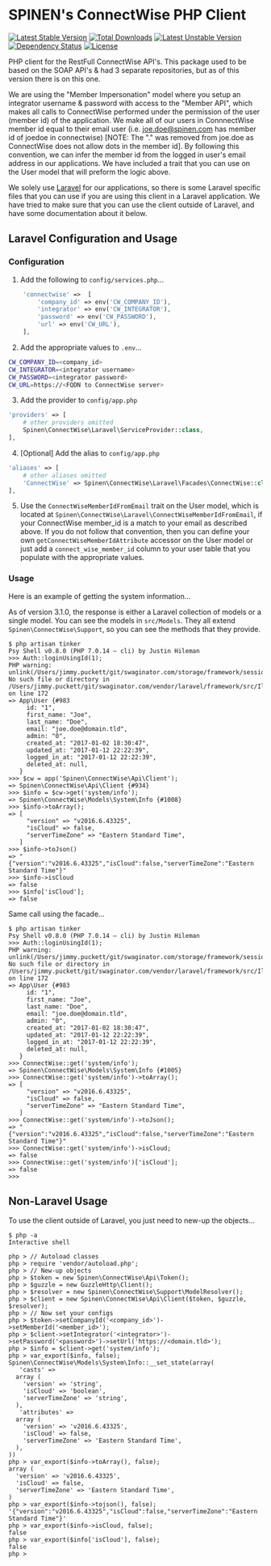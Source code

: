 # SPINEN's ConnectWise PHP Client

[![Latest Stable Version](https://poser.pugx.org/spinen/connectwise-php-client/v/stable)](https://packagist.org/packages/spinen/connectwise-php-client)
[![Total Downloads](https://poser.pugx.org/spinen/connectwise-php-client/downloads)](https://packagist.org/packages/spinen/connectwise-php-client)
[![Latest Unstable Version](https://poser.pugx.org/spinen/connectwise-php-client/v/unstable)](https://packagist.org/packages/spinen/connectwise-php-client)
[![Dependency Status](https://www.versioneye.com/php/spinen:connectwise-php-client/0.1.1/badge.svg)](https://www.versioneye.com/php/spinen:connectwise-php-client/0.1.1)
[![License](https://poser.pugx.org/spinen/connectwise-php-client/license)](https://packagist.org/packages/spinen/connectwise-php-client)

PHP client for the RestFull ConnectWise API's.  This package used to be based on the SOAP API's & had 3 separate 
repositories, but as of this version there is on this one.

We are using the "Member Impersonation" model where you setup an integrator username & password with access to the 
"Member API", which makes all calls to ConnectWise performed under the permission of the user (member id) of the 
application.  We make all of our users in ConnnectWise member id equal to their email user (i.e. joe.doe@spinen.com has
member id of joedoe in connectwise) [NOTE: The "." was removed from joe.doe as ConnectWise does not allow dots in the
member id].  By following this convention, we can infer the member id from the logged in user's email address in our
applications.  We have included a trait that you can use on the User model that will preform the logic above.

We solely use [Laravel](http://www.laravel.com) for our applications, so there is some Laravel specific files that you 
can use if you are using this client in a Laravel application.  We have tried to make sure that you can use the client
outside of Laravel, and have some documentation about it below.

## Laravel Configuration and Usage

### Configuration

1. Add the following to ```config/services.php```...

```php
    'connectwise' =>  [
        'company_id' => env('CW_COMPANY_ID'),
        'integrator' => env('CW_INTEGRATOR'),
        'password' => env('CW_PASSWORD'),
        'url' => env('CW_URL'),
    ],
```

2. Add the appropriate values to ```.env```...

```bash
CW_COMPANY_ID=<company_id>
CW_INTEGRATOR=<integrator username>
CW_PASSWORD=<integrator password>
CW_URL=https://<FQDN to ConnectWise server>
```

3. Add the provider to ```config/app.php```

```php
'providers' => [
    # other providers omitted
    Spinen\ConnectWise\Laravel\ServiceProvider::class,
],
```

4. [Optional] Add the alias to ```config/app.php```

```php
'aliases' => [
    # other aliases omitted
    'ConnectWise' => Spinen\ConnectWise\Laravel\Facades\ConnectWise::class,
],
```

5. Use the ```ConnectWiseMemberIdFromEmail``` trait on the User model, which is located at ```Spinen\ConnectWise\Laravel\ConnectWiseMemberIdFromEmail```, if your ConnectWise member_id is a match to your email as described above.  If you do not follow that convention, then you can define your own ```getConnectWiseMemberIdAttribute``` accessor on the User model or just add a ```connect_wise_member_id``` column to your user table that you populate with the appropriate values.

### Usage

Here is an example of getting the system information...

As of version 3.1.0, the response is either a Laravel collection of models or a single model.  You can see the models in ```src/Models```.  They all extend ```Spinen\ConnectWise\Support```, so you can see the methods that they provide.

```
$ php artisan tinker
Psy Shell v0.8.0 (PHP 7.0.14 — cli) by Justin Hileman
>>> Auth::loginUsingId(1);
PHP warning:  unlink(/Users/jimmy.puckett/git/swaginator.com/storage/framework/sessions/1aMf1yhUe6h4Ij2GRvq5UYab1IqK7GVn1qkyWPY6): No such file or directory in /Users/jimmy.puckett/git/swaginator.com/vendor/laravel/framework/src/Illuminate/Filesystem/Filesystem.php on line 172
=> App\User {#983
     id: "1",
     first_name: "Joe",
     last_name: "Doe",
     email: "joe.doe@domain.tld",
     admin: "0",
     created_at: "2017-01-02 18:30:47",
     updated_at: "2017-01-12 22:22:39",
     logged_in_at: "2017-01-12 22:22:39",
     deleted_at: null,
   }
>>> $cw = app('Spinen\ConnectWise\Api\Client');
=> Spinen\ConnectWise\Api\Client {#934}
>>> $info = $cw->get('system/info');
=> Spinen\ConnectWise\Models\System\Info {#1008}
>>> $info->toArray();
=> [
     "version" => "v2016.6.43325",
     "isCloud" => false,
     "serverTimeZone" => "Eastern Standard Time",
   ]
>>> $info->toJson()
=> "{"version":"v2016.6.43325","isCloud":false,"serverTimeZone":"Eastern Standard Time"}"
>>> $info->isCloud
=> false
>>> $info['isCloud'];
=> false
```

Same call using the facade...

```
$ php artisan tinker
Psy Shell v0.8.0 (PHP 7.0.14 — cli) by Justin Hileman
>>> Auth::loginUsingId(1);
PHP warning:  unlink(/Users/jimmy.puckett/git/swaginator.com/storage/framework/sessions/1aMf1yhUe6h4Ij2GRvq5UYab1IqK7GVn1qkyWPY6): No such file or directory in /Users/jimmy.puckett/git/swaginator.com/vendor/laravel/framework/src/Illuminate/Filesystem/Filesystem.php on line 172
=> App\User {#983
     id: "1",
     first_name: "Joe",
     last_name: "Doe",
     email: "joe.doe@domain.tld",
     admin: "0",
     created_at: "2017-01-02 18:30:47",
     updated_at: "2017-01-12 22:22:39",
     logged_in_at: "2017-01-12 22:22:39",
     deleted_at: null,
   }
>>> ConnectWise::get('system/info');
=> Spinen\ConnectWise\Models\System\Info {#1005}
>>> ConnectWise::get('system/info')->toArray();
=> [
     "version" => "v2016.6.43325",
     "isCloud" => false,
     "serverTimeZone" => "Eastern Standard Time",
   ]
>>> ConnectWise::get('system/info')->toJson();
=> "{"version":"v2016.6.43325","isCloud":false,"serverTimeZone":"Eastern Standard Time"}"
>>> ConnectWise::get('system/info')->isCloud;
=> false
>>> ConnectWise::get('system/info')['isCloud'];
=> false
>>>
```

## Non-Laravel Usage

To use the client outside of Laravel, you just need to new-up the objects...
 
```
$ php -a
Interactive shell

php > // Autoload classes
php > require 'vendor/autoload.php';
php > // New-up objects
php > $token = new Spinen\ConnectWise\Api\Token();
php > $guzzle = new GuzzleHttp\Client();
php > $resolver = new Spinen\ConnectWise\Support\ModelResolver();
php > $client = new Spinen\ConnectWise\Api\Client($token, $guzzle, $resolver);
php > // Now set your configs
php > $token->setCompanyId('<company_id>')->setMemberId('<member_id>');
php > $client->setIntegrator('<integrator>')->setPassword('<password>')->setUrl('https://<domain.tld>');
php > $info = $client->get('system/info');
php > var_export($info, false);
Spinen\ConnectWise\Models\System\Info::__set_state(array(
   'casts' =>
  array (
    'version' => 'string',
    'isCloud' => 'boolean',
    'serverTimeZone' => 'string',
  ),
   'attributes' =>
  array (
    'version' => 'v2016.6.43325',
    'isCloud' => false,
    'serverTimeZone' => 'Eastern Standard Time',
  ),
))
php > var_export($info->toArray(), false);
array (
  'version' => 'v2016.6.43325',
  'isCloud' => false,
  'serverTimeZone' => 'Eastern Standard Time',
)
php > var_export($info->tojson(), false);
'{"version":"v2016.6.43325","isCloud":false,"serverTimeZone":"Eastern Standard Time"}'
php > var_export($info->isCloud, false);
false
php > var_export($info['isCloud'], false);
false
php >
```
